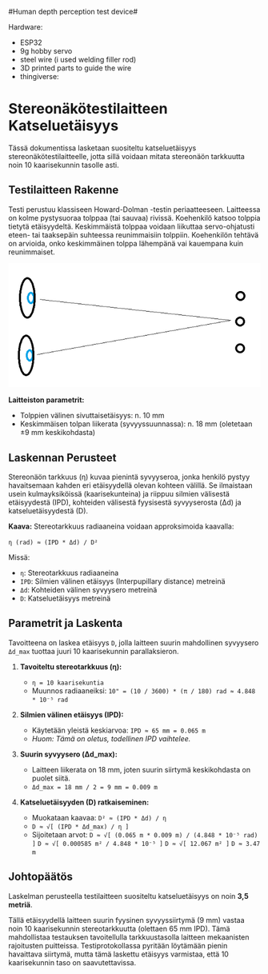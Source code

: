 #Human depth perception test device#


Hardware:
- ESP32
- 9g hobby servo
- steel wire (i used welding filler rod)
- 3D printed parts to guide the wire
-   thingiverse: 


# Stereonäkötestilaitteen Katseluetäisyys

Tässä dokumentissa lasketaan suositeltu katseluetäisyys stereonäkötestilaitteelle, jotta sillä voidaan mitata stereonäön tarkkuutta noin 10 kaarisekunnin tasolle asti.

## Testilaitteen Rakenne

Testi perustuu klassiseen Howard-Dolman -testin periaatteeseen. Laitteessa on kolme pystysuoraa tolppaa (tai sauvaa) rivissä. Koehenkilö katsoo tolppia tietytä etäisyydeltä. Keskimmäistä tolppaa voidaan liikuttaa servo-ohjatusti eteen- tai taaksepäin suhteessa reunimmaisiin tolppiin. Koehenkilön tehtävä on arvioida, onko keskimmäinen tolppa lähempänä vai kauempana kuin reunimmaiset.

![Testin periaatekuva](stereonäkötesti.png)


**Laitteiston parametrit:**
* Tolppien välinen sivuttaisetäisyys: n. 10 mm
* Keskimmäisen tolpan liikerata (syvyyssuunnassa): n. 18 mm (oletetaan ±9 mm keskikohdasta)

## Laskennan Perusteet

Stereonäön tarkkuus (η) kuvaa pienintä syvyyseroa, jonka henkilö pystyy havaitsemaan kahden eri etäisyydellä olevan kohteen välillä. Se ilmaistaan usein kulmayksiköissä (kaarisekunteina) ja riippuu silmien välisestä etäisyydestä (IPD), kohteiden välisestä fyysisestä syvyyserosta (Δd) ja katseluetäisyydestä (D).

**Kaava:**
Stereotarkkuus radiaaneina voidaan approksimoida kaavalla:

`η (rad) ≈ (IPD * Δd) / D²`

Missä:
* `η`: Stereotarkkuus radiaaneina
* `IPD`: Silmien välinen etäisyys (Interpupillary distance) metreinä
* `Δd`: Kohteiden välinen syvyysero metreinä
* `D`: Katseluetäisyys metreinä

## Parametrit ja Laskenta

Tavoitteena on laskea etäisyys `D`, jolla laitteen suurin mahdollinen syvyysero `Δd_max` tuottaa juuri 10 kaarisekunnin parallaksieron.

1.  **Tavoiteltu stereotarkkuus (η):**
    * `η = 10 kaarisekuntia`
    * Muunnos radiaaneiksi: `10" = (10 / 3600) * (π / 180) rad ≈ 4.848 * 10⁻⁵ rad`

2.  **Silmien välinen etäisyys (IPD):**
    * Käytetään yleistä keskiarvoa: `IPD ≈ 65 mm = 0.065 m`
    * *Huom: Tämä on oletus, todellinen IPD vaihtelee.*

3.  **Suurin syvyysero (Δd_max):**
    * Laitteen liikerata on 18 mm, joten suurin siirtymä keskikohdasta on puolet siitä.
    * `Δd_max = 18 mm / 2 = 9 mm = 0.009 m`

4.  **Katseluetäisyyden (D) ratkaiseminen:**
    * Muokataan kaavaa: `D² ≈ (IPD * Δd) / η`
    * `D ≈ √[ (IPD * Δd_max) / η ]`
    * Sijoitetaan arvot:
        `D ≈ √[ (0.065 m * 0.009 m) / (4.848 * 10⁻⁵ rad) ]`
        `D ≈ √[ 0.000585 m² / 4.848 * 10⁻⁵ ]`
        `D ≈ √[ 12.067 m² ]`
        `D ≈ 3.47 m`

## Johtopäätös

Laskelman perusteella testilaitteen suositeltu katseluetäisyys on noin **3,5 metriä**.

Tällä etäisyydellä laitteen suurin fyysinen syvyyssiirtymä (9 mm) vastaa noin 10 kaarisekunnin stereotarkkuutta (olettaen 65 mm IPD). Tämä mahdollistaa testauksen tavoitellulla tarkkuustasolla laitteen mekaanisten rajoitusten puitteissa. Testiprotokollassa pyritään löytämään pienin havaittava siirtymä, mutta tämä laskettu etäisyys varmistaa, että 10 kaarisekunnin taso on saavutettavissa.
